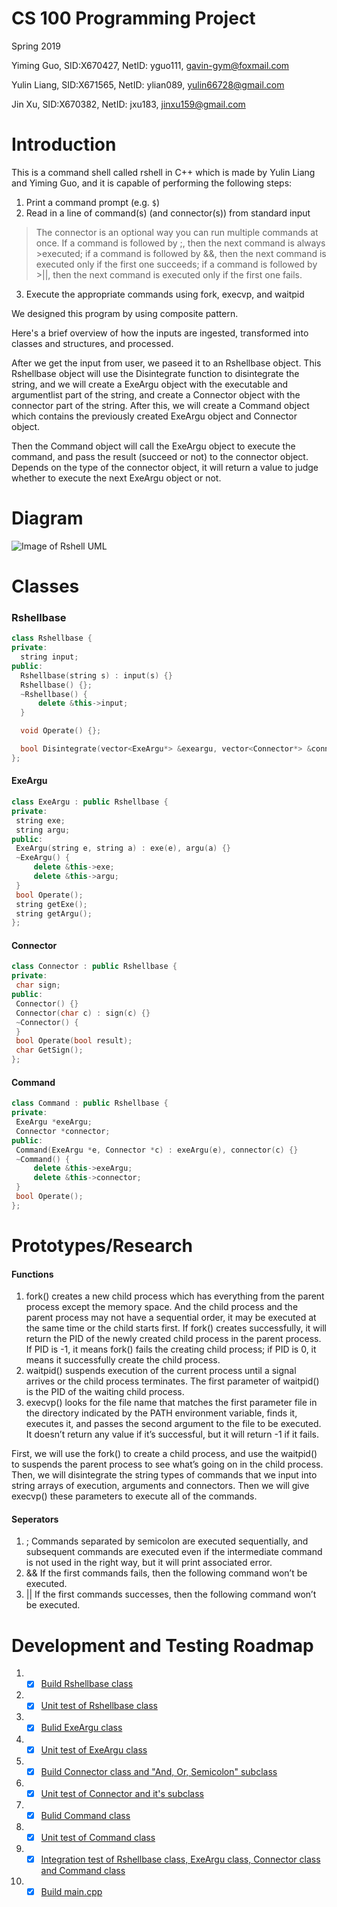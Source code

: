 # CS 100 Programming Project
Spring 2019

Yiming Guo, SID:X670427, NetID: yguo111, gavin-gym@foxmail.com

Yulin Liang, SID:X671565, NetID: ylian089, yulin66728@gmail.com

Jin Xu, SID:X670382, NetID: jxu183, jinxu159@gmail.com
# Introduction
This is a command shell called rshell in C++ which is made by Yulin Liang and Yiming Guo, and it is capable of performing the following steps:

1.	Print a command prompt (e.g. `$`)
2.	Read in a line of command(s) (and connector(s)) from standard input
>The connector is an optional way you can run multiple commands at once. If a command is followed by ;, then the next command is always >executed; if a command is followed by &&, then the next command is executed only if the first one succeeds; if a command is followed by >||, then the next command is executed only if the first one fails. 
3.	Execute the appropriate commands using fork, execvp, and waitpid

We designed this program by using composite pattern.

Here's a brief overview of how the inputs are ingested, transformed into classes and structures, and processed.

After we get the input from user, we paseed it to an Rshellbase object. This Rshellbase object will use the Disintegrate function to disintegrate the string, and we will create a ExeArgu object with the executable and argumentlist part of the string, and create a Connector object with the connector part of the string. After this, we will create a Command object which contains the previously created ExeArgu object and Connector object. 

Then the Command object will call the ExeArgu object to execute the command, and pass the result (succeed or not) to the connector object. Depends on the type of the connector object, it will return a value to judge whether to execute the next ExeArgu object or not.

# Diagram
![Image of Rshell UML](https://github.com/cs100/spring-2019-assignment-yiming_and_yulin/blob/master/images/2019-05-10%20(2).png?raw=true)
# Classes
 ### Rshellbase
  ```cpp
class Rshellbase {
private:
	string input;
public:
	Rshellbase(string s) : input(s) {}
	Rshellbase() {};
	~Rshellbase() {
		delete &this->input;
	}

	void Operate() {};

	bool Disintegrate(vector<ExeArgu*> &exeargu, vector<Connector*> &connector,vector<Command*> &command);
};
  ```
   #### ExeArgu
   ```cpp
 class ExeArgu : public Rshellbase {
private:
	string exe;
	string argu;
public:
	ExeArgu(string e, string a) : exe(e), argu(a) {}
	~ExeArgu() {
		delete &this->exe;
		delete &this->argu;
	}
	bool Operate();
	string getExe();
	string getArgu();
};
  ```
   #### Connector
   ```cpp
  class Connector : public Rshellbase {
private:
	char sign;
public:
	Connector() {}
	Connector(char c) : sign(c) {}
	~Connector() {
	}
	bool Operate(bool result);
	char GetSign();
};
  ```
   #### Command
   ```cpp
  class Command : public Rshellbase {
private:
	ExeArgu *exeArgu;
	Connector *connector;
public:
	Command(ExeArgu *e, Connector *c) : exeArgu(e), connector(c) {}
	~Command() {
		delete &this->exeArgu;
		delete &this->connector;
	}
	bool Operate();
};
  ```
# Prototypes/Research
#### Functions
1. fork() creates a new child process which has everything from the parent process except the memory space. And the child process and the parent process may not have a sequential order, it may be executed at the same time or the child starts first. If fork() creates successfully, it will return the PID of the newly created child process in the parent process. If PID is -1, it means fork() fails the creating child process; if PID is 0, it means it successfully create the child process.
2. waitpid() suspends execution of the current process until a signal arrives or the child process terminates. The first parameter of waitpid() is the PID of the waiting child process.
3. execvp() looks for the file name that matches the first parameter file in the directory indicated by the PATH environment variable, finds it, executes it, and passes the second argument to the file to be executed. It doesn’t return any value if it’s successful, but it will return -1 if it fails.

First, we will use the fork() to create a child process, and use the waitpid() to suspends the parent process to see what’s going on in the child process.  Then, we will disintegrate the string types of commands that we input into string arrays of execution, arguments and connectors. Then we will give execvp() these parameters to execute all of the commands.  
#### Seperators
1. ; Commands separated by semicolon are executed sequentially, and subsequent commands are executed even if the intermediate command is not used in the right way, but it will print associated error.
2. && If the first commands fails, then the following command won’t be executed.
3. || If the first commands successes, then the following command won’t be executed.
# Development and Testing Roadmap
1. - [x] [Build Rshellbase class](https://github.com/cs100/spring-2019-assignment-yiming_and_yulin/issues/3)
2. - [x] [Unit test of Rshellbase class](https://github.com/cs100/spring-2019-assignment-yiming_and_yulin/issues/4)
3. - [x] [Bulid ExeArgu class](https://github.com/cs100/spring-2019-assignment-yiming_and_yulin/issues/5)
4. - [x] [Unit test of ExeArgu class](https://github.com/cs100/spring-2019-assignment-yiming_and_yulin/issues/6)
5. - [x] [Build Connector class and "And, Or, Semicolon" subclass](https://github.com/cs100/spring-2019-assignment-yiming_and_yulin/issues/7)
6. - [x] [Unit test of Connector and it's subclass](https://github.com/cs100/spring-2019-assignment-yiming_and_yulin/issues/8)
7. - [x] [Bulid Command class](https://github.com/cs100/spring-2019-assignment-yiming_and_yulin/issues/9)
8. - [x] [Unit test of Command class](https://github.com/cs100/spring-2019-assignment-yiming_and_yulin/issues/10)
9. - [x] [Integration test of Rshellbase class, ExeArgu class, Connector class and Command class](https://github.com/cs100/spring-2019-assignment-yiming_and_yulin/issues/11)
10. - [x] [Build main.cpp](https://github.com/cs100/spring-2019-assignment-yiming_and_yulin/issues/12)
